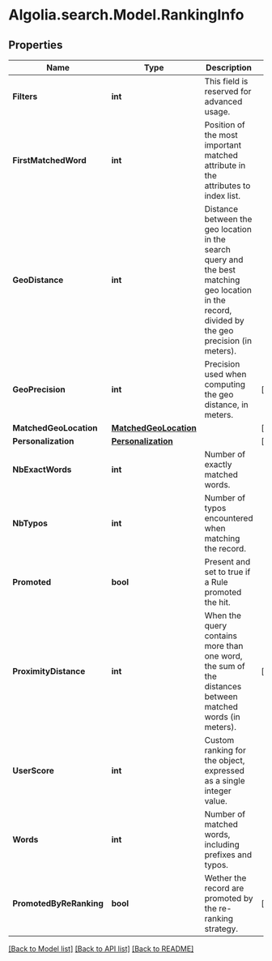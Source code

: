 # Algolia.search.Model.RankingInfo

## Properties

Name | Type | Description | Notes
------------ | ------------- | ------------- | -------------
**Filters** | **int** | This field is reserved for advanced usage. | 
**FirstMatchedWord** | **int** | Position of the most important matched attribute in the attributes to index list. | 
**GeoDistance** | **int** | Distance between the geo location in the search query and the best matching geo location in the record, divided by the geo precision (in meters). | 
**GeoPrecision** | **int** | Precision used when computing the geo distance, in meters. | [optional] 
**MatchedGeoLocation** | [**MatchedGeoLocation**](MatchedGeoLocation.md) |  | [optional] 
**Personalization** | [**Personalization**](Personalization.md) |  | [optional] 
**NbExactWords** | **int** | Number of exactly matched words. | 
**NbTypos** | **int** | Number of typos encountered when matching the record. | 
**Promoted** | **bool** | Present and set to true if a Rule promoted the hit. | 
**ProximityDistance** | **int** | When the query contains more than one word, the sum of the distances between matched words (in meters). | [optional] 
**UserScore** | **int** | Custom ranking for the object, expressed as a single integer value. | 
**Words** | **int** | Number of matched words, including prefixes and typos. | 
**PromotedByReRanking** | **bool** | Wether the record are promoted by the re-ranking strategy. | [optional] 

[[Back to Model list]](../README.md#documentation-for-models) [[Back to API list]](../README.md#documentation-for-api-endpoints) [[Back to README]](../README.md)


